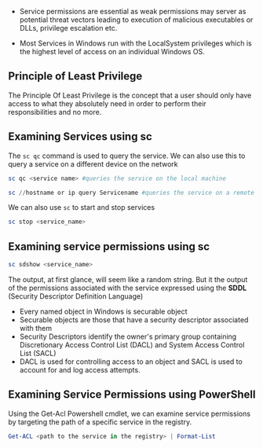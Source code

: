 

- Service permissions are essential as weak permissions may server as potential threat vectors leading to execution of malicious executables or DLLs, privilege escalation etc.

- Most Services in Windows run with  the LocalSystem privileges which is the highest level of access on an individual Windows OS. 



## Principle of Least Privilege


The Principle Of Least Privilege is the concept that a user should only have access to what they absolutely need in order to perform their responsibilities and no more. 




## Examining Services using sc

The `sc qc` command is used to query the service. We can also use this to query a service on a different device on the network


```powershell
sc qc <service name> #queries the service on the local machine

sc //hostname or ip query Servicename #queries the service on a remote machine
```



We can also use `sc` to start and stop services

```powershell
sc stop <service_name>
```






## Examining service permissions using sc

```powershell
sc sdshow <service_name>
```


The output, at first glance, will seem like a random string. But it the output of the permissions associated with the service expressed using the **SDDL** (Security Descriptor Definition Language)

- Every named object in Windows is securable object
- Securable objects are those that have a security descriptor associated with them
- Security Descriptors identify the owner's primary group containing Discretionary Access Control List (DACL) and System Access Control List (SACL)
- DACL is used for controlling access to an object and SACL is used to account for and log access attempts. 





## Examining Service Permissions using PowerShell

Using the Get-Acl Powershell cmdlet, we can examine service permissions by targeting the path of a specific service in the registry. 


```powershell
Get-ACL <path to the service in the registry> | Format-List
```